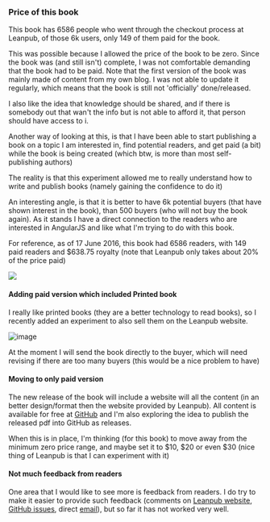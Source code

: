 ### Price of this book

This book has 6586 people who went through the checkout process at Leanpub, of those 6k users, only 149 of them paid for the book.

This was possible because I allowed the price of the book to be zero. Since the book was (and still isn't) complete, I was not comfortable demanding that the book had to be paid. Note that the first version of the book was mainly made of content from my own blog. I was not able to update it regularly, which means that the book is still not 'officially' done/released.

I also like the idea that knowledge should be shared, and if there is somebody out that wan't the info but is not able to afford it, that person should have access to i.


Another way of looking at this, is that I have been able to start publishing a book on a topic I am interested in, find potential readers, and get paid (a bit) while the book is being created (which btw, is more than most self-publishing authors)

The reality is that this experiment allowed me to really understand how to write and publish books (namely gaining the confidence to do it)

An interesting angle, is that it is better to have 6k potential buyers (that have shown interest in the book), than 500 buyers (who will not buy the book again). As it stands I have a direct connection to the readers who are interested in AngularJS and like what I'm trying to do with this book.

For reference, as of 17 June 2016, this book had 6586 readers, with 149 paid readers and $638.75 royalty (note that Leanpub only takes about 20% of the price paid)

![](https://cloud.githubusercontent.com/assets/656739/16145372/1fe9c7de-3470-11e6-88d2-42200765ee2b.png)


#### Adding paid version which included Printed book

I really like printed books (they are a better technology to read books), so I recently added an experiment to also sell them on the Leanpub website.

![image](https://cloud.githubusercontent.com/assets/656739/16146444/f48672b2-3475-11e6-96c7-01b11303128d.png)


At the moment I will send the book directly to the buyer, which will need revising if there are too many buyers (this would be a nice problem to have)

#### Moving to only paid version

The new release of the book will include a website will all the content (in an better design/format then the website provided by Leanpub). All content is available for free at [GitHub](https://github.com/DinisCruz/Book_Practical_AngularJS) and I'm also exploring the idea to publish the released pdf into GitHub as releases.

When this is in place, I'm thinking (for this book) to move away from the minimum zero price range, and maybe set it to $10, $20 or even $30 (nice thing of Leanpub is that I can experiment with it)

#### Not much feedback from readers

One area that I would like to see more is feedback from readers. I do try to make it easier to provide such feedback (comments on [Leanpub website](https://leanpub.com/Practical_AngularJS/feedback), [GitHub issues](https://github.com/DinisCruz/Book_Practical_AngularJS/issues), direct [email](dinis.cruz@owasp.org)), but so far it has not worked very well.

